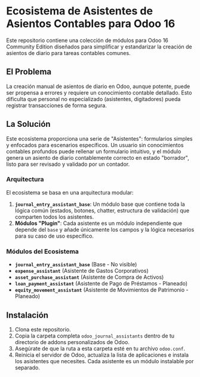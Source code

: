 # Ecosistema de Asistentes de Asientos Contables para Odoo 16

Este repositorio contiene una colección de módulos para Odoo 16 Community Edition diseñados para simplificar y estandarizar la creación de asientos de diario para tareas contables comunes.

## El Problema

La creación manual de asientos de diario en Odoo, aunque potente, puede ser propensa a errores y requiere un conocimiento contable detallado. Esto dificulta que personal no especializado (asistentes, digitadores) pueda registrar transacciones de forma segura.

## La Solución

Este ecosistema proporciona una serie de "Asistentes": formularios simples y enfocados para escenarios específicos. Un usuario sin conocimientos contables profundos puede rellenar un formulario intuitivo, y el módulo genera un asiento de diario contablemente correcto en estado "borrador", listo para ser revisado y validado por un contador.

### Arquitectura

El ecosistema se basa en una arquitectura modular:

1. **`journal_entry_assistant_base`**: Un módulo base que contiene toda la lógica común (estados, botones, chatter, estructura de validación) que comparten todos los asistentes.
2. **Módulos "Plugin"**: Cada asistente es un módulo independiente que depende del `base` y añade únicamente los campos y la lógica necesarios para su caso de uso específico.

### Módulos del Ecosistema

* **`journal_entry_assistant_base`** (Base - No visible)
* **`expense_assistant`** (Asistente de Gastos Corporativos)
* **`asset_purchase_assistant`** (Asistente de Compra de Activos)
* **`loan_payment_assistant`** (Asistente de Pago de Préstamos - Planeado)
* **`equity_movement_assistant`** (Asistente de Movimientos de Patrimonio - Planeado)

## Instalación

1. Clona este repositorio.
2. Copia la carpeta completa `odoo_journal_assistants` dentro de tu directorio de addons personalizados de Odoo.
3. Asegúrate de que la ruta a esta carpeta esté en tu archivo `odoo.conf`.
4. Reinicia el servidor de Odoo, actualiza la lista de aplicaciones e instala los asistentes que necesites. Cada asistente es un módulo instalable por separado.

